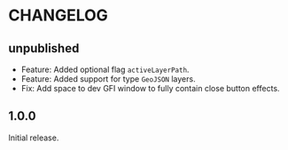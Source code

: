 # CHANGELOG

## unpublished

- Feature: Added optional flag `activeLayerPath`.
- Feature: Added support for type `GeoJSON` layers.
- Fix: Add space to dev GFI window to fully contain close button effects.

## 1.0.0

Initial release.
